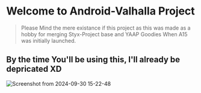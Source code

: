 # Welcome to Android-Valhalla Project

> Please Mind the mere existance if this project as this was made as a hobby for merging Styx-Project base and YAAP Goodies When A15 was initially launched.
## By the time You'll be using this, I'll already be depricated XD
![Screenshot from 2024-09-30 15-22-48](https://github.com/user-attachments/assets/81059972-d3b1-4209-b1e1-f2d2cfa75bbf)
